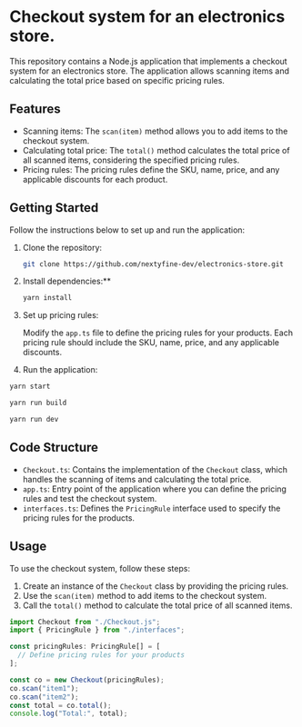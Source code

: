 # Checkout system for an electronics store.

This repository contains a Node.js application that implements a checkout system for an electronics store. The application allows scanning items and calculating the total price based on specific pricing rules.

## Features

- Scanning items: The `scan(item)` method allows you to add items to the checkout system.
- Calculating total price: The `total()` method calculates the total price of all scanned items, considering the specified pricing rules.
- Pricing rules: The pricing rules define the SKU, name, price, and any applicable discounts for each product.

## Getting Started

Follow the instructions below to set up and run the application:

1. Clone the repository:

   ```bash
   git clone https://github.com/nextyfine-dev/electronics-store.git
   ```

2. Install dependencies:\*\*

   ```bash
   yarn install
   ```

3. Set up pricing rules:

   Modify the `app.ts` file to define the pricing rules for your products. Each pricing rule should include the SKU, name, price, and any applicable discounts.

4. Run the application:

```bash
yarn start
```

```bash
yarn run build
```

```bash
yarn run dev
```

## Code Structure

- `Checkout.ts`: Contains the implementation of the `Checkout` class, which handles the scanning of items and calculating the total price.
- `app.ts`: Entry point of the application where you can define the pricing rules and test the checkout system.
- `interfaces.ts`: Defines the `PricingRule` interface used to specify the pricing rules for the products.

## Usage

To use the checkout system, follow these steps:

1. Create an instance of the `Checkout` class by providing the pricing rules.
2. Use the `scan(item)` method to add items to the checkout system.
3. Call the `total()` method to calculate the total price of all scanned items.

```typescript
import Checkout from "./Checkout.js";
import { PricingRule } from "./interfaces";

const pricingRules: PricingRule[] = [
  // Define pricing rules for your products
];

const co = new Checkout(pricingRules);
co.scan("item1");
co.scan("item2");
const total = co.total();
console.log("Total:", total);
```

